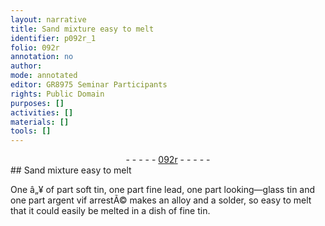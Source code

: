 ```yaml
---
layout: narrative
title: Sand mixture easy to melt
identifier: p092r_1
folio: 092r
annotation: no
author:
mode: annotated
editor: GR8975 Seminar Participants
rights: Public Domain
purposes: []
activities: []
materials: []
tools: []
---
```


 <div class="folio" align="center">- - - - - <a href="http://gallica.bnf.fr/ark:/12148/btv1b10500001g/f189.image" target="_blank">092r</a> - - - - - </div> 
## Sand mixture easy to melt

 
 One â„¥ of part soft tin, one part fine lead, one part looking—glass tin and one part argent vif arrestÃ© makes an alloy and a solder, so easy to melt that it could easily be melted in a dish of fine tin. 
 